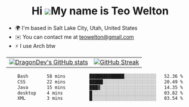 <div align="center">
  
# Hi ![](https://user-images.githubusercontent.com/18350557/176309783-0785949b-9127-417c-8b55-ab5a4333674e.gif)My name is Teo Welton
</div>

*   🌍  I'm based in Salt Lake City, Utah, United States
*   ✉️  You can contact me at [teowelton@gmail.com](mailto:teowelton@gmail.com)
*   ⚡  I use Arch btw

<div align="center">

|||
|:-------------------------:|:-------------------------:|
| [![DragonDev's GitHub stats](https://github-readme-stats.vercel.app/api?username=DragonDev07&bg_color=1e1e2e&text_color=cdd6f4&icon_color=cba6f7&title_color=94e2d5)](https://github.com/DragonDev07) | [![GitHub Streak](https://streak-stats.demolab.com?user=DragonDev07&theme=catppuccin-mocha)](https://git.io/streak-stats) |

<!--START_SECTION:waka-->

```txt
Bash       58 mins         █████████████░░░░░░░░░░░░   52.36 %
CSS        22 mins         █████░░░░░░░░░░░░░░░░░░░░   20.49 %
Java       15 mins         ███▓░░░░░░░░░░░░░░░░░░░░░   14.35 %
desktop    4 mins          █░░░░░░░░░░░░░░░░░░░░░░░░   03.82 %
XML        3 mins          █░░░░░░░░░░░░░░░░░░░░░░░░   03.54 %
```

<!--END_SECTION:waka-->

</div>
